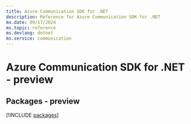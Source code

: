 ```yaml
---
title: Azure Communication SDK for .NET
description: Reference for Azure Communication SDK for .NET
ms.date: 09/17/2024
ms.topic: reference
ms.devlang: dotnet
ms.service: communication
---
```

# Azure Communication SDK for .NET - preview
## Packages - preview
[!INCLUDE [packages](communication-index.md)]